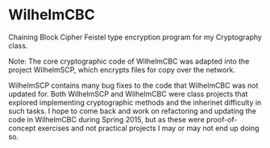 WilhelmCBC
==========

Chaining Block Cipher Feistel type encryption program for my Cryptography class.

Note: The core cryptographic code of WilhelmCBC was adapted into the project WilhelmSCP, which encrypts files for copy over the network.

WilhelmSCP contains many bug fixes to the code that WilhelmCBC was not updated for. Both WilhelmSCP and WilhelmCBC were class projects that explored implementing cryptographic methods and the inherinet difficulty in such tasks. I hope to come back and work on refactoring and updating the code in WilhelmCBC during Spring 2015, but as these were proof-of-concept exercises and not practical projects I may or may not end up doing so.
